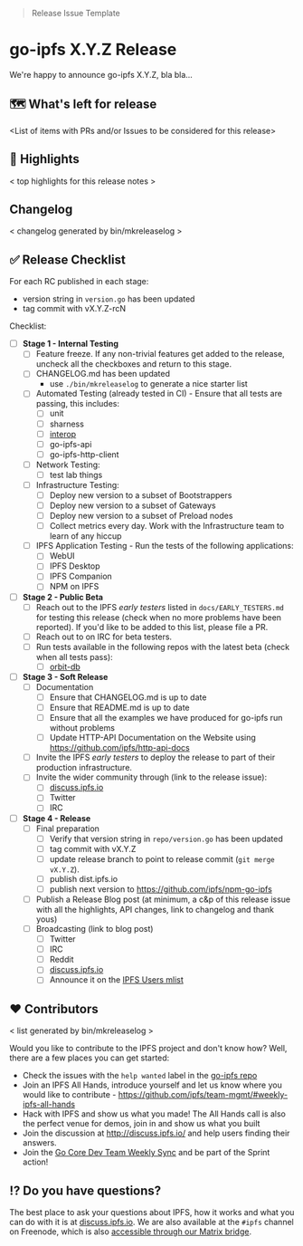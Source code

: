 > Release Issue Template

# go-ipfs X.Y.Z Release

We're happy to announce go-ipfs X.Y.Z, bla bla...

## 🗺 What's left for release

<List of items with PRs and/or Issues to be considered for this release>

## 🔦 Highlights

< top highlights for this release notes >

## Changelog

< changelog generated by bin/mkreleaselog >

## ✅ Release Checklist

For each RC published in each stage:

- version string in `version.go` has been updated
- tag commit with vX.Y.Z-rcN

Checklist:

- [ ] **Stage 1 - Internal Testing**
  - [ ] Feature freeze. If any non-trivial features get added to the release, uncheck all the checkboxes and return to this stage.
  - [ ] CHANGELOG.md has been updated
    - use `./bin/mkreleaselog` to generate a nice starter list
  - [ ] Automated Testing (already tested in CI) - Ensure that all tests are passing, this includes:
    - [ ] unit
    - [ ] sharness
    - [ ] [interop](https://github.com/ipfs/interop#test-with-a-non-yet-released-version-of-go-ipfs)
    - [ ] go-ipfs-api
    - [ ] go-ipfs-http-client
  - [ ] Network Testing:
    - [ ] test lab things
  - [ ] Infrastructure Testing:
    - [ ] Deploy new version to a subset of Bootstrappers
    - [ ] Deploy new version to a subset of Gateways
    - [ ] Deploy new version to a subset of Preload nodes
    - [ ] Collect metrics every day. Work with the Infrastructure team to learn of any hiccup
  - [ ] IPFS Application Testing -  Run the tests of the following applications:
    - [ ] WebUI
    - [ ] IPFS Desktop
    - [ ] IPFS Companion
    - [ ] NPM on IPFS
- [ ] **Stage 2 - Public Beta**
  - [ ] Reach out to the IPFS _early testers_ listed in `docs/EARLY_TESTERS.md` for testing this release (check when no more problems have been reported). If you'd like to be added to this list, please file a PR.
  - [ ] Reach out to on IRC for beta testers.
  - [ ] Run tests available in the following repos with the latest beta (check when all tests pass):
    - [ ] [orbit-db](https://github.com/orbitdb/orbit-db)
- [ ] **Stage 3 - Soft Release**
  - [ ] Documentation
    - [ ] Ensure that CHANGELOG.md is up to date
    - [ ] Ensure that README.md is up to date
    - [ ] Ensure that all the examples we have produced for go-ipfs run without problems
    - [ ] Update HTTP-API Documentation on the Website using https://github.com/ipfs/http-api-docs
  - [ ] Invite the IPFS _early testers_ to deploy the release to part of their production infrastructure.
  - [ ] Invite the wider community through (link to the release issue):
    - [ ] [discuss.ipfs.io](https://discuss.ipfs.io/c/announcements)
    - [ ] Twitter
    - [ ] IRC
- [ ] **Stage 4 - Release**
  - [ ] Final preparation
    - [ ] Verify that version string in `repo/version.go` has been updated
    - [ ] tag commit with vX.Y.Z
    - [ ] update release branch to point to release commit (`git merge vX.Y.Z`).
    - [ ] publish dist.ipfs.io
    - [ ] publish next version to https://github.com/ipfs/npm-go-ipfs
  - [ ] Publish a Release Blog post (at minimum, a c&p of this release issue with all the highlights, API changes, link to changelog and thank yous)
  - [ ] Broadcasting (link to blog post)
    - [ ] Twitter
    - [ ] IRC
    - [ ] Reddit
    - [ ] [discuss.ipfs.io](https://discuss.ipfs.io/c/announcements)
    - [ ] Announce it on the [IPFS Users mlist](https://groups.google.com/forum/#!forum/ipfs-users)

## ❤️ Contributors

< list generated by bin/mkreleaselog >

Would you like to contribute to the IPFS project and don't know how? Well, there are a few places you can get started:

- Check the issues with the `help wanted` label in the [go-ipfs repo](https://github.com/ipfs/go-ipfs/issues?q=is%3Aopen+is%3Aissue+label%3A%22help+wanted%22)
- Join an IPFS All Hands, introduce yourself and let us know where you would like to contribute - https://github.com/ipfs/team-mgmt/#weekly-ipfs-all-hands
- Hack with IPFS and show us what you made! The All Hands call is also the perfect venue for demos, join in and show us what you built
- Join the discussion at http://discuss.ipfs.io/ and help users finding their answers.
- Join the [Go Core Dev Team Weekly Sync](https://github.com/ipfs/team-mgmt/issues/650) and be part of the Sprint action!

## ⁉️ Do you have questions?

The best place to ask your questions about IPFS, how it works and what you can do with it is at [discuss.ipfs.io](http://discuss.ipfs.io). We are also available at the `#ipfs` channel on Freenode, which is also [accessible through our Matrix bridge](https://riot.im/app/#/room/#freenode_#ipfs:matrix.org).

